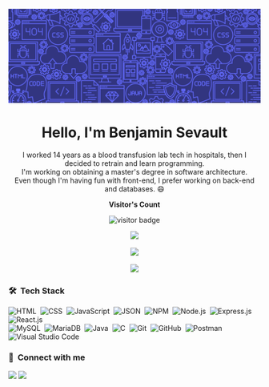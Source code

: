 <p align="center"><img src="https://raw.githubusercontent.com/BSevault/BSevault/main/header_small.png"></p>

<h1 align="center" text-align="left">Hello, I'm Benjamin Sevault</h1>
<p align="center">I worked 14 years as a blood transfusion lab tech in hospitals, then I decided to retrain and learn programming. 
<br> I'm working on obtaining a master's degree in software architecture. 
<br> Even though I'm having fun with front-end, I prefer working on back-end and databases. 😄</p>


<p align="center"><b>Visitor's Count</b></p>
<p align="center"><img src="https://profile-counter.glitch.me/%7BBSevault%7D/count.svg" alt="visitor badge"/></p>
<p align="center"><img src="https://github-readme-stats.vercel.app/api/top-langs/?username=BSevault&layout=compact&hide=TSQL&theme=chartreuse-dark"></p>
<p align="center" ><img src="https://github-readme-stats.vercel.app/api?username=BSevault&count_private=true&show_icons=true&&theme=chartreuse-dark&include_all_commits=true" width="400"></p> 
<p align="center" ><img src="https://github-readme-streak-stats.herokuapp.com?user=BSevault&theme=chartreuse-dark"></p>

### 🛠 &nbsp;Tech Stack

![HTML](https://img.shields.io/badge/-HTML-080545?style=flat&logo=HTML5)&nbsp;
![CSS](https://img.shields.io/badge/-CSS-080545?style=flat&logo=CSS3&logoColor=1572B6)&nbsp;
![JavaScript](https://img.shields.io/badge/-JavaScript-080545?style=flat&logo=javascript)&nbsp;
![JSON](https://img.shields.io/badge/-JSON-080545?style=flat&logo=json&logoColor=000000)&nbsp;
![NPM](https://img.shields.io/badge/-Npm-080545?style=flat&logo=npm)&nbsp;
![Node.js](https://img.shields.io/badge/-Node.js-080545?style=flat&logo=node.js&logoColor=339933)&nbsp;
![Express.js](https://img.shields.io/badge/-Express-080545?style=flat&logo=express&logoColor=000000)&nbsp;
![React.js](https://img.shields.io/badge/-React-080545?style=flat&logo=react&logoColor=61dafb)&nbsp;
<br>
![MySQL](https://img.shields.io/badge/-MySQL-080545?style=flat&logo=mysql&logoColor=F29111)&nbsp;
![MariaDB](https://img.shields.io/badge/-MariaDB-080545?style=flat&logo=mariadb&logoColor=ffffff)&nbsp;
![Java](https://img.shields.io/badge/-Java-080545?style=flat&logo=Java&logoColor=FFA518)&nbsp;
![C](https://img.shields.io/badge/-C-080545?style=flat&logo=C&logoColor=A8B9CC)&nbsp;
![Git](https://img.shields.io/badge/-Git-080545?style=flat&logo=git)&nbsp;
![GitHub](https://img.shields.io/badge/-GitHub-080545?style=flat&logo=github)&nbsp;
![Postman](https://img.shields.io/badge/-Postman-080545?style=flat&logo=postman&logoColor=ff6c37)&nbsp;
![Visual Studio Code](https://img.shields.io/badge/-Visual%20Studio%20Code-080545?style=flat&logo=visual-studio-code&logoColor=007ACC)&nbsp;

### :link: &nbsp;Connect with me

<p>
<a href="https://linkedin.com/in/benjamin-sevault"><img src="https://img.shields.io/badge/-Benjamin%20Sevault-0077B5?style=for-the-badge&logo=Linkedin&logoColor=white"/></a>
<a href="mailto:b.sevault@gmail.com"><img src="https://img.shields.io/badge/-b.sevault@gmail.com-D14836?style=for-the-badge&logo=Gmail&logoColor=white"/></a>
</p>

<!--
**BSevault/BSevault** is a ✨ _special_ ✨ repository because its `README.md` (this file) appears on your GitHub profile.

Here are some ideas to get you started:

- 🔭 I’m currently working on ...
- 🌱 I’m currently learning ...
- 👯 I’m looking to collaborate on ...
- 🤔 I’m looking for help with ...
- 💬 Ask me about ...
- 📫 How to reach me: ...
- 😄 Pronouns: ...
- ⚡ Fun fact: ...

![Python](https://img.shields.io/badge/-Python-037AFC?style=flat&logo=python)&nbsp;
![JavaScript](https://img.shields.io/badge/-JavaScript-037AFC?style=flat&logo=javascript)&nbsp;
![PHP](https://img.shields.io/badge/-PHP-037AFC?style=flat&logo=php&logoColor=777BB4)&nbsp;
![Django](https://img.shields.io/badge/-Django-037AFC?style=flat&logo=django&logoColor=092E20)&nbsp;
![Flask](https://img.shields.io/badge/-Flask-037AFC?style=flat&logo=flask)&nbsp;
![Dart](https://img.shields.io/badge/-Dart-037AFC?style=flat&logo=dart&logoColor=1075C2)&nbsp;
![Laravel](https://img.shields.io/badge/-Laravel-037AFC?style=flat&logo=laravel&logoColor=FF2D20)&nbsp;
![Java](https://img.shields.io/badge/-Java-037AFC?style=flat&logo=Java&logoColor=FFA518)&nbsp;
![C](https://img.shields.io/badge/-C-037AFC?style=flat&logo=C&logoColor=A8B9CC)&nbsp;
![C++](https://img.shields.io/badge/-C++-037AFC?style=flat&logo=C%2B%2B&logoColor=00599C)&nbsp;
![Flutter](https://img.shields.io/badge/-Flutter-037AFC?style=flat&logo=flutter&logoColor=02569B)&nbsp;
![Bootstrap](https://img.shields.io/badge/-Bootstrap-037AFC?style=flat&logo=bootstrap&logoColor=563D7C)&nbsp;
![HTML](https://img.shields.io/badge/-HTML-037AFC?style=flat&logo=HTML5)&nbsp;
![CSS](https://img.shields.io/badge/-CSS-037AFC?style=flat&logo=CSS3&logoColor=1572B6)&nbsp;
![JSON](https://img.shields.io/badge/-JSON-037AFC?style=flat&logo=json&logoColor=000000)&nbsp;
![Node.js](https://img.shields.io/badge/-Node.js-037AFC?style=flat&logo=node.js&logoColor=339933)&nbsp;
![Git](https://img.shields.io/badge/-Git-037AFC?style=flat&logo=git)&nbsp;
![GitHub](https://img.shields.io/badge/-GitHub-037AFC?style=flat&logo=github)&nbsp;
![Markdown](https://img.shields.io/badge/-Markdown-037AFC?style=flat&logo=markdown)&nbsp;
![Visual Studio Code](https://img.shields.io/badge/-Visual%20Studio%20Code-037AFC?style=flat&logo=visual-studio-code&logoColor=007ACC)&nbsp;
![Sublime Text](https://img.shields.io/badge/-Sublime%20Text-037AFC?style=flat&logo=sublime-text&logoColor=FF9800)&nbsp;
![Android Studio](https://img.shields.io/badge/-Android%20Studio-037AFC?style=flat&logo=android-studio&logoColor=3DDC84)&nbsp;
![Jupyter Notebook](https://img.shields.io/badge/-Jupyter%20Notebook-037AFC?style=flat&logo=jupyter&logoColor=F37626)&nbsp;
![Google Colab](https://img.shields.io/badge/-Google%20Colab-037AFC?style=flat&logo=google-colab&logoColor=F9AB00)&nbsp;
![Keras](https://img.shields.io/badge/-Keras-037AFC?style=flat&logo=keras&logoColor=D00000)&nbsp;
![OpenCV](https://img.shields.io/badge/-OpenCV-037AFC?style=flat&logo=opencv&logoColor=5C3EE8)&nbsp;
![PostgreSQL](https://img.shields.io/badge/-PostgreSQL-037AFC?style=flat&logo=postgresql&logoColor=336791)&nbsp;
![Apache Kafka](https://img.shields.io/badge/-Apache%20Kafka-037AFC?style=flat&logo=apache-kafka&logoColor=231F20)&nbsp;
![MySQL](https://img.shields.io/badge/-MySQL-037AFC?style=flat&logo=mysql&logoColor=4479A1)&nbsp;
![Firebase](https://img.shields.io/badge/-Firebase-037AFC?style=flat&logo=firebase&logoColor=FFCA28)&nbsp;
![Tensorflow](https://img.shields.io/badge/-Tensorflow-037AFC?style=flat&logo=tensorflow&logoColor=FF6F00)&nbsp;
![Arduino](https://img.shields.io/badge/-Arduino-037AFC?style=flat&logo=arduino&logoColor=00979D)&nbsp;
![Latex](https://img.shields.io/badge/-Latex-037AFC?style=flat&logo=latex&logoColor=008080)&nbsp;

-->
